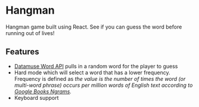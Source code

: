 # Hangman

Hangman game built using React. See if you can guess the word before running out of lives!

## Features
- [Datamuse Word API](https://www.datamuse.com/api/) pulls in a random word for the player to guess
- Hard mode which will select a word that has a lower frequency. Frequency is defined as <i>the value is the 
  number of times the word (or multi-word phrase) occurs per million words of English text according to [Google Books Ngrams](https://books.google.com/ngrams). 
  </i>
- Keyboard support
